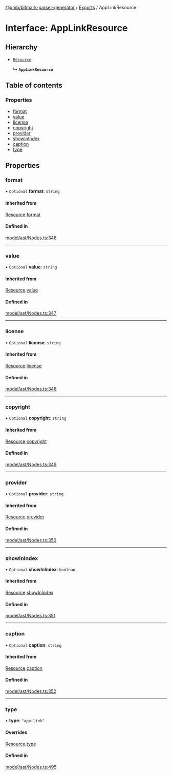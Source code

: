 [@gmb/bitmark-parser-generator](../API.md) / [Exports](../modules.md) / AppLinkResource

# Interface: AppLinkResource

## Hierarchy

- [`Resource`](Resource.md)

  ↳ **`AppLinkResource`**

## Table of contents

### Properties

- [format](AppLinkResource.md#format)
- [value](AppLinkResource.md#value)
- [license](AppLinkResource.md#license)
- [copyright](AppLinkResource.md#copyright)
- [provider](AppLinkResource.md#provider)
- [showInIndex](AppLinkResource.md#showInIndex)
- [caption](AppLinkResource.md#caption)
- [type](AppLinkResource.md#type)

## Properties

### format

• `Optional` **format**: `string`

#### Inherited from

[Resource](Resource.md).[format](Resource.md#format)

#### Defined in

[model/ast/Nodes.ts:346](https://github.com/getMoreBrain/bitmark-parser-generator/blob/7c62fdc/src/model/ast/Nodes.ts#L346)

___

### value

• `Optional` **value**: `string`

#### Inherited from

[Resource](Resource.md).[value](Resource.md#value)

#### Defined in

[model/ast/Nodes.ts:347](https://github.com/getMoreBrain/bitmark-parser-generator/blob/7c62fdc/src/model/ast/Nodes.ts#L347)

___

### license

• `Optional` **license**: `string`

#### Inherited from

[Resource](Resource.md).[license](Resource.md#license)

#### Defined in

[model/ast/Nodes.ts:348](https://github.com/getMoreBrain/bitmark-parser-generator/blob/7c62fdc/src/model/ast/Nodes.ts#L348)

___

### copyright

• `Optional` **copyright**: `string`

#### Inherited from

[Resource](Resource.md).[copyright](Resource.md#copyright)

#### Defined in

[model/ast/Nodes.ts:349](https://github.com/getMoreBrain/bitmark-parser-generator/blob/7c62fdc/src/model/ast/Nodes.ts#L349)

___

### provider

• `Optional` **provider**: `string`

#### Inherited from

[Resource](Resource.md).[provider](Resource.md#provider)

#### Defined in

[model/ast/Nodes.ts:350](https://github.com/getMoreBrain/bitmark-parser-generator/blob/7c62fdc/src/model/ast/Nodes.ts#L350)

___

### showInIndex

• `Optional` **showInIndex**: `boolean`

#### Inherited from

[Resource](Resource.md).[showInIndex](Resource.md#showInIndex)

#### Defined in

[model/ast/Nodes.ts:351](https://github.com/getMoreBrain/bitmark-parser-generator/blob/7c62fdc/src/model/ast/Nodes.ts#L351)

___

### caption

• `Optional` **caption**: `string`

#### Inherited from

[Resource](Resource.md).[caption](Resource.md#caption)

#### Defined in

[model/ast/Nodes.ts:352](https://github.com/getMoreBrain/bitmark-parser-generator/blob/7c62fdc/src/model/ast/Nodes.ts#L352)

___

### type

• **type**: ``"app-link"``

#### Overrides

[Resource](Resource.md).[type](Resource.md#type)

#### Defined in

[model/ast/Nodes.ts:495](https://github.com/getMoreBrain/bitmark-parser-generator/blob/7c62fdc/src/model/ast/Nodes.ts#L495)
